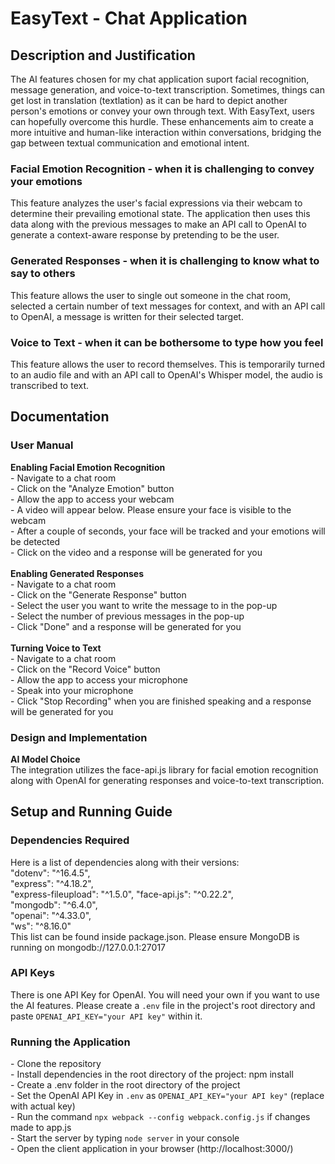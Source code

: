 <h1>EasyText - Chat Application</h1>
<h2>Description and Justification</h2>
The AI features chosen for my chat application suport facial recognition, message generation, and voice-to-text transcription. Sometimes, things can get lost in translation (textlation) as it can be hard to depict another person's emotions or convey your own through text. With EasyText, users can hopefully overcome this hurdle. These enhancements aim to create a more intuitive and human-like interaction within conversations, bridging the gap between textual communication and emotional intent.
<h3>Facial Emotion Recognition - when it is challenging to convey your emotions</h3>
This feature analyzes the user's facial expressions via their webcam to determine their prevailing emotional state. The application then uses this data along with the previous messages to make an API call to OpenAI to generate a context-aware response by pretending to be the user.
<h3>Generated Responses - when it is challenging to know what to say to others</h3>
This feature allows the user to single out someone in the chat room, selected a certain number of text messages for context, and with an API call to OpenAI, a message is written for their selected target.
<h3>Voice to Text - when it can be bothersome to type how you feel</h3>
This feature allows the user to record themselves. This is temporarily turned to an audio file and with an API call to OpenAI's Whisper model, the audio is transcribed to text.

<h2>Documentation</h2>
<h3>User Manual</h3>
<strong>Enabling Facial Emotion Recognition</strong><br>
- Navigate to a chat room<br>
- Click on the "Analyze Emotion" button<br>
- Allow the app to access your webcam<br>
- A video will appear below. Please ensure your face is visible to the webcam<br>
- After a couple of seconds, your face will be tracked and your emotions will be detected<br>
- Click on the video and a response will be generated for you<br><br>
<strong>Enabling Generated Responses</strong><br>
- Navigate to a chat room<br>
- Click on the "Generate Response" button<br>
- Select the user you want to write the message to in the pop-up<br>
- Select the number of previous messages in the pop-up<br>
- Click "Done" and a response will be generated for you<br><br>
<strong>Turning Voice to Text</strong><br>
- Navigate to a chat room<br>
- Click on the "Record Voice" button<br>
- Allow the app to access your microphone<br>
- Speak into your microphone<br>
- Click "Stop Recording" when you are finished speaking and a response will be generated for you

<h3>Design and Implementation</h3>
<strong>AI Model Choice</strong><br>
The integration utilizes the face-api.js library for facial emotion recognition along with OpenAI for generating responses and voice-to-text transcription.

<h2>Setup and Running Guide</h2>
<h3>Dependencies Required</h3>
Here is a list of dependencies along with their versions:<br>
"dotenv": "^16.4.5",<br>
"express": "^4.18.2",<br>
"express-fileupload": "^1.5.0",
"face-api.js": "^0.22.2",<br>
"mongodb": "^6.4.0",<br>
"openai": "^4.33.0",<br>
"ws": "^8.16.0"<br>
This list can be found inside package.json. Please ensure MongoDB is running on mongodb://127.0.0.1:27017

<h3>API Keys</h3>
There is one API Key for OpenAI. You will need your own if you want to use the AI features. Please create a <code>.env</code> file in the project's root directory and paste <code>OPENAI_API_KEY="your API key"</code> within it.

<h3>Running the Application</h3>
- Clone the repository<br>
- Install dependencies in the root directory of the project: npm install<br>
- Create a .env folder in the root directory of the project<br>
- Set the OpenAI API Key in <code>.env</code> as <code>OPENAI_API_KEY="your API key"</code> (replace with actual key)<br>
- Run the command <code>npx webpack --config webpack.config.js</code> if changes made to app.js<br>
- Start the server by typing <code>node server</code> in your console<br>
- Open the client application in your browser (http://localhost:3000/)<br>
